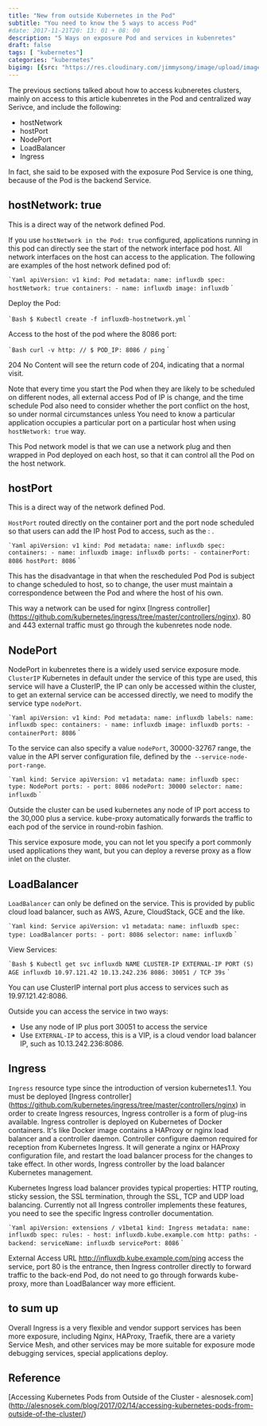 ```yaml
---
title: "New from outside Kubernetes in the Pod"
subtitle: "You need to know the 5 ways to access Pod"
#date: 2017-11-21T20: 13: 01 + 08: 00
description: "5 Ways on exposure Pod and services in kubenretes"
draft: false
tags: [ "kubernetes"]
categories: "kubernetes"
bigimg: [{src: "https://res.cloudinary.com/jimmysong/image/upload/images/20151122051.jpg", desc: "The Forbidden City Nov 22,2015"}]
---
```


The previous sections talked about how to access kubneretes clusters, mainly on access to this article kubenretes in the Pod and centralized way Serivce, and include the following:

- hostNetwork
- hostPort
- NodePort
- LoadBalancer
- Ingress

In fact, she said to be exposed with the exposure Pod Service is one thing, because of the Pod is the backend Service.

## hostNetwork: true

This is a direct way of the network defined Pod.

If you use `hostNetwork in the Pod: true` configured, applications running in this pod can directly see the start of the network interface pod host. All network interfaces on the host can access to the application. The following are examples of the host network defined pod of:

`` `Yaml
apiVersion: v1
kind: Pod
metadata:
  name: influxdb
spec:
  hostNetwork: true
  containers:
    - name: influxdb
      image: influxdb
`` `

Deploy the Pod:

`` `Bash
$ Kubectl create -f influxdb-hostnetwork.yml
`` `

Access to the host of the pod where the 8086 port:

`` `Bash
curl -v http: // $ POD_IP: 8086 / ping
`` `

204 No Content will see the return code of 204, indicating that a normal visit.

Note that every time you start the Pod when they are likely to be scheduled on different nodes, all external access Pod of IP is change, and the time schedule Pod also need to consider whether the port conflict on the host, so under normal circumstances unless You need to know a particular application occupies a particular port on a particular host when using `hostNetwork: true` way.

This Pod network model is that we can use a network plug and then wrapped in Pod deployed on each host, so that it can control all the Pod on the host network.

## hostPort

This is a direct way of the network defined Pod.

`HostPort` routed directly on the container port and the port node scheduled so that users can add the IP host <hostPort> Pod to access, such as the <hostIP>: <hostPort>.

`` `Yaml
apiVersion: v1
kind: Pod
metadata:
  name: influxdb
spec:
  containers:
    - name: influxdb
      image: influxdb
      ports:
        - containerPort: 8086
          hostPort: 8086
`` `

This has the disadvantage in that when the rescheduled Pod Pod is subject to change scheduled to host, so <hostIP> to change, the user must maintain a correspondence between the Pod and where the host of his own.

This way a network can be used for nginx [Ingress controller] (https://github.com/kubernetes/ingress/tree/master/controllers/nginx). 80 and 443 external traffic must go through the kubenretes node node.

## NodePort

NodePort in kubenretes there is a widely used service exposure mode. `ClusterIP` Kubernetes in default under the service of this type are used, this service will have a ClusterIP, the IP can only be accessed within the cluster, to get an external service can be accessed directly, we need to modify the service type `nodePort`.

`` `Yaml
apiVersion: v1
kind: Pod
metadata:
  name: influxdb
  labels:
    name: influxdb
spec:
  containers:
    - name: influxdb
      image: influxdb
      ports:
        - containerPort: 8086
`` `

To the service can also specify a value `nodePort`, 30000-32767 range, the value in the API server configuration file, defined by the` --service-node-port-range`.

`` `Yaml
kind: Service
apiVersion: v1
metadata:
  name: influxdb
spec:
  type: NodePort
  ports:
    - port: 8086
      nodePort: 30000
  selector:
    name: influxdb
`` `

Outside the cluster can be used kubernetes any node of IP port access to the 30,000 plus a service. kube-proxy automatically forwards the traffic to each pod of the service in round-robin fashion.

This service exposure mode, you can not let you specify a port commonly used applications they want, but you can deploy a reverse proxy as a flow inlet on the cluster.

## LoadBalancer

`LoadBalancer` can only be defined on the service. This is provided by public cloud load balancer, such as AWS, Azure, CloudStack, GCE and the like.

`` `Yaml
kind: Service
apiVersion: v1
metadata:
  name: influxdb
spec:
  type: LoadBalancer
  ports:
    - port: 8086
  selector:
    name: influxdb
`` `

View Services:

`` `Bash
$ Kubectl get svc influxdb
NAME CLUSTER-IP EXTERNAL-IP PORT (S) AGE
influxdb 10.97.121.42 10.13.242.236 8086: 30051 / TCP 39s
`` `

You can use ClusterIP internal port plus access to services such as 19.97.121.42:8086.

Outside you can access the service in two ways:

- Use any node of IP plus port 30051 to access the service
- Use `EXTERNAL-IP` to access, this is a VIP, is a cloud vendor load balancer IP, such as 10.13.242.236:8086.

## Ingress

`Ingress` resource type since the introduction of version kubernetes1.1. You must be deployed [Ingress controller] (https://github.com/kubernetes/ingress/tree/master/controllers/nginx) in order to create Ingress resources, Ingress controller is a form of plug-ins available. Ingress controller is deployed on Kubernetes of Docker containers. It's like Docker image contains a HAProxy or nginx load balancer and a controller daemon. Controller configure daemon required for reception from Kubernetes Ingress. It will generate a nginx or HAProxy configuration file, and restart the load balancer process for the changes to take effect. In other words, Ingress controller by the load balancer Kubernetes management.

Kubernetes Ingress load balancer provides typical properties: HTTP routing, sticky session, the SSL termination, through the SSL, TCP and UDP load balancing. Currently not all Ingress controller implements these features, you need to see the specific Ingress controller documentation.

`` `Yaml
apiVersion: extensions / v1beta1
kind: Ingress
metadata:
  name: influxdb
spec:
  rules:
    - host: influxdb.kube.example.com
      http:
        paths:
          - backend:
              serviceName: influxdb
              servicePort: 8086
`` `

External Access URL http://influxdb.kube.example.com/ping access the service, port 80 is the entrance, then Ingress controller directly to forward traffic to the back-end Pod, do not need to go through forwards kube-proxy, more than LoadBalancer way more efficient.

## to sum up

Overall Ingress is a very flexible and vendor support services has been more exposure, including Nginx, HAProxy, Traefik, there are a variety Service Mesh, and other services may be more suitable for exposure mode debugging services, special applications deploy.

## Reference

[Accessing Kubernetes Pods from Outside of the Cluster - alesnosek.com] (http://alesnosek.com/blog/2017/02/14/accessing-kubernetes-pods-from-outside-of-the-cluster/)
